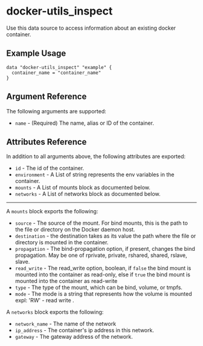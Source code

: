 # docker-utils_inspect

Use this data source to access information about an existing docker container.

## Example Usage

```hcl
data "docker-utils_inspect" "example" {
  container_name = "container_name"
}
```

## Argument Reference

The following arguments are supported:
* `name` - (Required) The name, alias or ID of the container.

## Attributes Reference

In addition to all arguments above, the following attributes are exported:
* `id` - The id of the container.
* `environment` - A List of string represents the env variables in the container.
* `mounts` - A List of mounts block as documented below.
* `networks` - A List of networks block as documented below.

---

A `mounts` block exports the following:
* `source` - The source of the mount. For bind mounts, this is the path to the file or directory on the Docker daemon host.
* `destination` - the destination takes as its value the path where the file or directory is mounted in the container.
* `propagation` - The bind-propagation option, if present, changes the bind propagation. May be one of rprivate, private, rshared, shared, rslave, slave.
* `read_write` - The read_write option, boolean, if `false` the bind mount is mounted into the container as read-only, else if `true`  the bind mount is mounted into the container as read-write
* `type` - The type of the mount, which can be bind, volume, or tmpfs.
* `mode` - The mode is a string that represents how the volume is mounted expl: 'RW' - read write .


A `networks` block exports the following:
* `network_name` - The name of the network 
* `ip_address` - The container's ip address in this network.
* `gateway` - The gateway address of the network.
